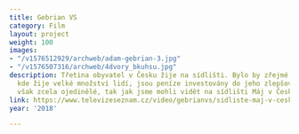 ```yaml
---
title: Gebrian VS
category: Film
layout: project
weight: 100
images:
- "/v1576512929/archweb/adam-gebrian-3.jpg"
- "/v1576507316/archweb/4dvory_bkuhsu.jpg"
description: Třetina obyvatel v Česku žije na sídlišti. Bylo by zřejmé, že v prostředí,
  kde žije velké množství lidí, jsou peníze investovány do jeho zlepšování. Je to
  však zcela ojedinělé, tak jak jsme mohli vidět na sídlišti Máj v Českých Budějovicích.
link: https://www.televizeseznam.cz/video/gebrianvs/sidliste-maj-v-ceskych-budejovicich-vyjimecne-dobre-investovane-verejne-penize-206912
year: '2018'

---
```

